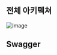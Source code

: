 ## 전체 아키텍쳐
![image](https://user-images.githubusercontent.com/62336151/215780830-1af0715c-7f2d-4977-aab6-00e60826eba5.png)

## Swagger
